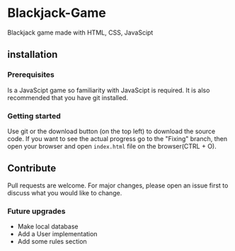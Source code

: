 # Blackjack-Game
Blackjack game made with HTML, CSS, JavaScipt

## installation
### Prerequisites
Is a JavaScipt game so familiarity with JavaScipt is required. It is also recommended that you have git installed.
### Getting started
Use git or the download button (on the top left) to download the source code. If you want to see the actual progress go to the "Fixing" branch, then open your browser and open `index.html` file on the browser(CTRL + O). 
## Contribute 
Pull requests are welcome. For major changes, please open an issue first to discuss what you would like to change.
### Future upgrades
- Make local database
- Add a User implementation
- Add some rules section
